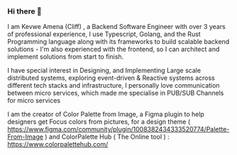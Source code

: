 ### Hi there 👋

I am Kevwe Amena (Cliff) , a Backend Software Engineer with over 3 years of professional experience, I use Typescript, Golang, and the Rust Programming language along with its frameworks to build scalable backend solutions -  I'm also experienced with the frontend, so I can architect and implement solutions from start to finish.

I have special interest in Designing, and Implementing Large scale distributed systems, exploring event-driven & Reactive systems across different tech stacks and infrastructure, I personally love communication between micro services, which made me specialise in PUB/SUB Channels for micro services

I am the creator of Color Palette from Image, a Figma plugin to help designers get Focus colors from pictures, for a design theme ( https://www.figma.com/community/plugin/1008382434333520774/Palette-From-Image ) and ColorPalette Hub ( The Online tool ) : https://www.colorpalettehub.com/
